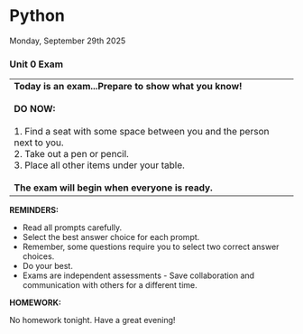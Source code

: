 # Python
Monday, September 29th 2025

### Unit 0 Exam

<table>
  <tr>
    <td><b>Today is an exam...Prepare to show what you know!</b><br><br>
    <b>DO NOW:</b><br><br>
    1. Find a seat with some space between you and the person next to you.<br>
    2. Take out a pen or pencil.<br>
    3. Place all other items under your table.<br><br>
    <b>The exam will begin when everyone is ready.</b></td>
  </tr>
</table>

**REMINDERS:** 

* Read all prompts carefully.
* Select the best answer choice for each prompt.
* Remember, some questions require you to select two correct answer choices.
* Do your best.
* Exams are independent assessments - Save collaboration and communication with others for a different time.

**HOMEWORK:** 

No homework tonight.  Have a great evening!
